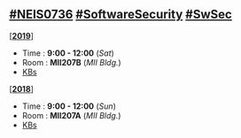 ## [#NEIS0736](https://www.google.com/search?q=NEIS0736) [#SoftwareSecurity](https://www.google.com/search?q=Software+Security) [#SwSec](https://www.google.com/search?q=SwSec)

[[**2019**](2019)]
* Time : **9:00 - 12:00** (*Sat*)
* Room : **MII207B** (*MII Bldg.*)
* [KBs](https://gitlab.com/NEIS0736/2019/wikis/README)

[[**2018**](http://msit.mut.ac.th/neis0736)]
* Time : **9:00 - 12:00** (*Sun*)
* Room : **MII207A** (*MII Bldg.*)
* [KBs](http://msit.mut.ac.th/neis0736)